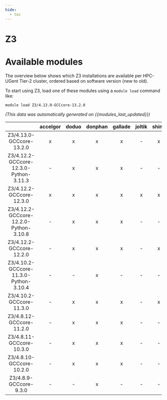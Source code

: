 ```yaml
---
hide:
  - toc
---
```


Z3
==

# Available modules


The overview below shows which Z3 installations are available per HPC-UGent Tier-2 cluster, ordered based on software version (new to old).

To start using Z3, load one of these modules using a `module load` command like:

```shell
module load Z3/4.13.0-GCCcore-13.2.0
```

*(This data was automatically generated on {{modules_last_updated}})*  

| |accelgor|doduo|donphan|gallade|joltik|shinx|skitty|
| :---: | :---: | :---: | :---: | :---: | :---: | :---: | :---: |
|Z3/4.13.0-GCCcore-13.2.0|x|x|x|x|-|x|x|
|Z3/4.12.2-GCCcore-12.3.0-Python-3.11.3|-|x|x|x|-|-|-|
|Z3/4.12.2-GCCcore-12.3.0|x|x|x|x|x|x|x|
|Z3/4.12.2-GCCcore-12.2.0-Python-3.10.8|-|x|x|x|-|-|-|
|Z3/4.12.2-GCCcore-12.2.0|-|x|x|x|-|x|-|
|Z3/4.10.2-GCCcore-11.3.0-Python-3.10.4|-|-|x|-|-|-|-|
|Z3/4.10.2-GCCcore-11.3.0|-|x|x|x|-|x|-|
|Z3/4.8.12-GCCcore-11.2.0|-|x|x|x|-|-|-|
|Z3/4.8.11-GCCcore-10.3.0|-|x|x|x|-|-|-|
|Z3/4.8.10-GCCcore-10.2.0|-|x|x|x|-|-|-|
|Z3/4.8.9-GCCcore-9.3.0|-|-|x|-|-|-|-|
